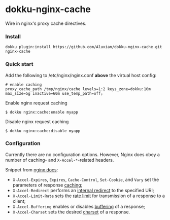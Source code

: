 # dokku-nginx-cache

Wire in nginx's proxy cache directives.

### Install

```
dokku plugin:install https://github.com/Aluxian/dokku-nginx-cache.git nginx-cache
```

### Quick start
Add the following to /etc/nginx/nginx.conf **above** the virtual host config:

```
# enable caching
proxy_cache_path /tmp/nginx/cache levels=1:2 keys_zone=dokku:10m max_size=5g inactive=60m use_temp_path=off;
```

Enable nginx request caching

```
$ dokku nginx:cache:enable myapp
```

Disable nginx request caching

```
$ dokku nginx:cache:disable myapp
```

### Configuration

Currently there are no configuration options. However, Nginx does obey a number of caching- and `X-Accel-*`-related headers.

Snippet from [nginx docs][]:

- `X-Accel-Expires`, `Expires`, `Cache-Control`, `Set-Cookie`, and `Vary` set the parameters of response [caching][];
- `X-Accel-Redirect` performs an [internal redirect][] to the specified URI;
- `X-Accel-Limit-Rate` sets the [rate limit][] for transmission of a response to a client;
- `X-Accel-Buffering` enables or disables [buffering][] of a response;
- `X-Accel-Charset` sets the desired [charset][] of a response.

[nginx docs]: http://nginx.org/en/docs/http/ngx_http_proxy_module.html#proxy_ignore_headers
[caching]: http://nginx.org/en/docs/http/ngx_http_proxy_module.html#proxy_cache_valid
[internal redirect]: http://nginx.org/en/docs/http/ngx_http_core_module.html#internal
[rate limit]: http://nginx.org/en/docs/http/ngx_http_core_module.html#limit_rate
[buffering]: http://nginx.org/en/docs/http/ngx_http_proxy_module.html#proxy_buffering
[charset]: http://nginx.org/en/docs/http/ngx_http_charset_module.html#charset
